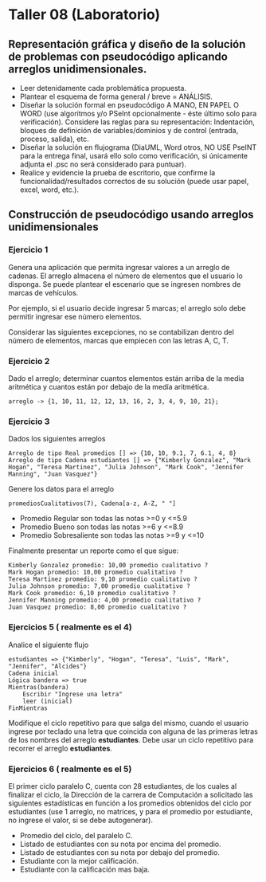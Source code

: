 # Taller 08 (Laboratorio)

## Representación gráfica y diseño de la solución de problemas con pseudocódigo aplicando arreglos unidimensionales.

* Leer detenidamente cada problemática propuesta.
* Plantear el esquema de forma general / breve = ANÁLISIS.
* Diseñar la solución formal en pseudocódigo A MANO, EN PAPEL O WORD (use algoritmos y/o PSeInt opcionalmente - éste último solo para verificación). Considere las reglas para su representación: Indentación, bloques de definición de variables/dominios y de control (entrada, proceso, salida), etc. 
* Diseñar la solución en flujograma (DiaUML, Word otros, NO USE PseINT para la entrega final, usará ello solo como verificación, si únicamente adjunta el .psc no será considerado para puntuar).
* Realice y evidencie la prueba de escritorio, que confirme la funcionalidad/resultados correctos de su solución (puede usar papel, excel, word, etc.).

## Construcción de pseudocódigo usando arreglos unidimensionales

### Ejercicio 1

Genera una aplicación que permita ingresar valores a un arreglo de cadenas. El arreglo almacena el número de elementos que el usuario lo disponga. Se puede plantear el escenario que se ingresen nombres de marcas de vehículos.

Por ejemplo, si el usuario decide ingresar 5 marcas; el arreglo solo debe permitir ingresar ese número elementos.

Considerar las siguientes excepciones, no se contabilizan dentro del número de elementos, marcas que empiecen con las letras
A, C, T.

### Ejercicio 2
Dado el arreglo; determinar cuantos elementos están arriba de la media aritmética y cuantos están por debajo de la medía aritmética.
```
arreglo -> {1, 10, 11, 12, 12, 13, 16, 2, 3, 4, 9, 10, 21};
```

### Ejercicio 3
Dados los siguientes arreglos
```
Arreglo de tipo Real promedios [] => {10, 10, 9.1, 7, 6.1, 4, 8}
Arreglo de tipo Cadena estudiantes [] => {"Kimberly Gonzalez", "Mark Hogan", "Teresa Martinez", "Julia Johnson", "Mark Cook", "Jennifer Manning", "Juan Vasquez"} 
```
Genere  los datos para el arreglo
```
promediosCualitativos(7), Cadena[a-z, A-Z, " "]

```
* Promedio Regular son todas las notas >=0 y <=5.9
* Promedio Bueno son todas las notas >=6 y <=8.9
* Promedio Sobresaliente son todas las notas >=9 y <=10

Finalmente presentar un reporte como el que sigue:

```
Kimberly Gonzalez promedio: 10,00 promedio cualitativo ?
Mark Hogan promedio: 10,00 promedio cualitativo ?
Teresa Martinez promedio: 9,10 promedio cualitativo ?
Julia Johnson promedio: 7,00 promedio cualitativo ?
Mark Cook promedio: 6,10 promedio cualitativo ?
Jennifer Manning promedio: 4,00 promedio cualitativo ?
Juan Vasquez promedio: 8,00 promedio cualitativo ?
```

### Ejercicios 5 ( realmente es el 4)
Analice el siguiente flujo
```
estudiantes => {"Kimberly", "Hogan", "Teresa", "Luis", "Mark", "Jennifer", "Alcides"}
Cadena inicial
Lógica bandera => true
Mientras(bandera)
    Escribir "Ingrese una letra"
    leer (inicial)
FinMientras
```
Modifique el ciclo repetitivo para que salga del mismo, cuando el usuario ingrese por teclado una letra que coincida con alguna de las primeras letras de los nombres del arreglo **estudiantes**. Debe usar un ciclo repetitivo para recorrer el arreglo **estudiantes**.


### Ejercicios 6 ( realmente es el 5)
El primer ciclo paralelo C, cuenta con 28 estudiantes, de los cuales al finalizar el ciclo, la Dirección de la carrera de Computación a solicitado las siguientes estadísticas en función a los promedios obtenidos del ciclo por estudiantes (use 1 arreglo, no matrices, y para el promedio por estudiante, no ingrese el valor, si se debe autogenerar). 

- Promedio del ciclo, del paralelo C. 
- Listado de estudiantes con su nota por encima del promedio. 
- Listado de estudiantes con su nota por debajo del promedio. 
- Estudiante con la mejor calificación. 
- Estudiante con la calificación mas baja. 

